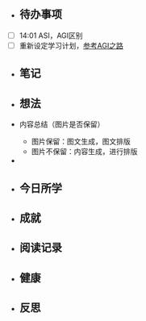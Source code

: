 

- ## 待办事项
- [ ] 14:01   ASI，AGI区别
- [ ] 重新设定学习计划，[参考AGI之路](https://waytoagi.feishu.cn/wiki/QPe5w5g7UisbEkkow8XcDmOpn8e)
    
- ## 笔记
    
- ## 想法
- 内容总结（图片是否保留）
	- 图片保留：图文生成，图文排版
	- 图片不保留：内容生成，进行排版
- 
    
- ## 今日所学
    
- ## 成就
    
- ## 阅读记录
    
- ## 健康
	
- ## 反思
